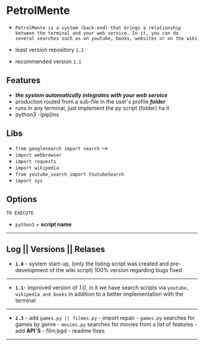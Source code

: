 
# PetrolMente


 - `PetrolMente is a system (back-end) that brings a relationship between the terminal and your web service. In it, you can do several searches such as on youtube, books, websites or on the wiki`
 
 - least version repository `1.1` 
 - recommended version `1.1`


## Features

- ***the system automatically integrates with your web service***
- production routed from a sub-file in the user's profile ***folder***
- runs in any terminal, just implement the py script (folder) ha it
- python3 -(pip)ins


## Libs

-    `from googlesearch import search`  --> 
- `import webbrowser`
- `import requests`
- `import wikipedia`
- `from youtube_search import YoutubeSearch`
- `import sys`


## Options
	TO EXECUTE
- `python3` +  **script name**
- ---

## Log || Versions || Relases

- **`1.0`**  -  system start-up, (only the listing script was created and pre-development of the wiki script) 100% version regarding bugs fixed
----
- **`1.1`**-  improved version of *1.0*, in it we have search scripts via `youtube, wikipedia and books` in addition to a better implementation with the terminal
-----
- **`2.3`** - add `games.py || filmes.py` 
       - import repair
       - `games.py` searches for games by genre
       - `movies.py` searches for movies from a list of features
       - add **API´S**
       - film;bgd
       - readme fixes
       
--     -----
